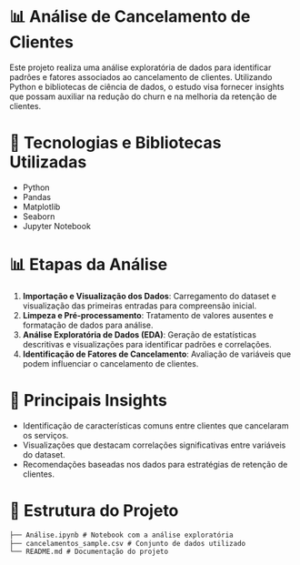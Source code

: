 # 📊 Análise de Cancelamento de Clientes
Este projeto realiza uma análise exploratória de dados para identificar padrões e fatores associados ao cancelamento de clientes. 
Utilizando Python e bibliotecas de ciência de dados, o estudo visa fornecer insights que possam auxiliar na redução do churn e na melhoria da retenção de clientes.

# 🧰 Tecnologias e Bibliotecas Utilizadas
- Python 
- Pandas
- Matplotlib
- Seaborn
- Jupyter Notebook

# 📊 Etapas da Análise
1. **Importação e Visualização dos Dados**: Carregamento do dataset e visualização das primeiras entradas para compreensão inicial.
2. **Limpeza e Pré-processamento**: Tratamento de valores ausentes e formatação de dados para análise.
3. **Análise Exploratória de Dados (EDA)**: Geração de estatísticas descritivas e visualizações para identificar padrões e correlações.
4. **Identificação de Fatores de Cancelamento**: Avaliação de variáveis que podem influenciar o cancelamento de clientes.

# 📌 Principais Insights
- Identificação de características comuns entre clientes que cancelaram os serviços.
- Visualizações que destacam correlações significativas entre variáveis do dataset.
- Recomendações baseadas nos dados para estratégias de retenção de clientes.

# 📁 Estrutura do Projeto
```markdown
├── Análise.ipynb # Notebook com a análise exploratória
├── cancelamentos_sample.csv # Conjunto de dados utilizado
└── README.md # Documentação do projeto
